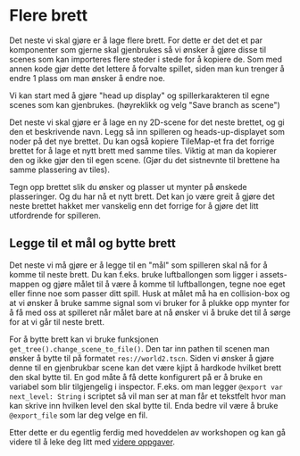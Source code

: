 # Flere brett

Det neste vi skal gjøre er å lage flere brett. For dette er det det et par komponenter som
gjerne skal gjenbrukes så vi ønsker å gjøre disse til scenes som kan importeres flere steder i
stede for å kopiere de. Som med annen kode gjør dette det lettere å forvalte spillet, siden man
kun trenger å endre 1 plass om man ønsker å endre noe.

Vi kan start med å gjøre "head up display" og spillerkarakteren til egne scenes som kan gjenbrukes.
(høyreklikk og velg "Save branch as scene")

Det neste vi skal gjøre er å lage en ny 2D-scene for det neste brettet, og gi den et beskrivende navn.
Legg så inn spilleren og heads-up-displayet som noder på det nye brettet. Du kan også kopiere TileMap-et
fra det forrige brettet for å lage et nytt brett med samme tiles. Viktig at man da kopierer den og ikke
gjør den til egen scene. (Gjør du det sistnevnte til brettene ha samme plassering av tiles).

Tegn opp brettet slik du ønsker og plasser ut mynter på ønskede plasseringer. Og du har nå et nytt brett.
Det kan jo være greit å gjøre det neste brettet hakket mer vanskelig enn det forrige for å gjøre det litt
utfordrende for spilleren.


## Legge til et mål og bytte brett

Det neste vi må gjøre er å legge til en "mål" som spilleren skal nå for å komme til neste brett. Du kan f.eks.
bruke luftballongen som ligger i assets-mappen og gjøre målet til å være å komme til luftballongen, tegne noe eget
eller finne noe som passer ditt spill. Husk at målet må ha en collision-box og at vi ønsker å bruke samme signal
som vi bruker for å plukke opp mynter for å få med oss at spilleret når målet bare at nå ønsker vi å bruke det
til å sørge for at vi går til neste brett.

For å bytte brett kan vi bruke funksjonen `get_tree().change_scene_to_file()`. Den tar inn pathen til scenen man
ønsker å bytte til på formatet `res://world2.tscn`. Siden vi ønsker å gjøre denne til en gjenbrukbar scene kan det
være kjipt å hardkode hvilket brett den skal bytte til. En god måte å få dette konfigurert på er å bruke en
variabel som blir tilgjengelig i inspector. F.eks. om man legger `@export var next_level: String` i scriptet så vil
man ser at man får et tekstfelt hvor man kan skrive inn hvilken level den skal bytte til. Enda bedre vil være å
bruke `@export_file` som lar deg velge en fil.

Etter dette er du egentlig ferdig med hoveddelen av workshopen og kan gå videre til å leke deg litt med 
[videre oppgaver](./08-videre-oppgaver.md).